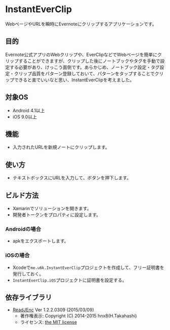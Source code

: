 # InstantEverClip
WebページやURLを瞬時にEvernoteにクリップするアプリケーションです。

## 目的
Evernote公式アプリのWebクリップや、EverClipなどでWebページを簡単にクリップすることができますが、クリップした後にノートブックやタグを手動で設定する必要があり、けっこう面倒です。あらかじめ、ノートブック設定・タグ設定・クリップ品質をパターン登録しておいて、パターンをタップすることでクリップできると楽でいいなと思い、InstantEverClipを考えました。

## 対象OS
- Android 4.1以上
- iOS 9.0以上

## 機能
- 入力されたURLを新規ノートにクリップします。

## 使い方
- テキストボックスにURLを入力して、ボタンを押下します。

## ビルド方法
- Xamarinでソリューションを開きます。
- 開発者トークンをプロパティに設定します。

### Androidの場合
- apkをエクスポートします。

### iOSの場合
- Xcodeで`me.u6k.InstantEverClip`プロジェクトを作成して、フリー証明書を発行しておく。
- `InstantEverClip.iOS`プロジェクトに証明書を設定する。

## 依存ライブラリ
- [ReadJEnc](http://hp.vector.co.jp/authors/VA055804/) Ver 1.2.2.0309 (2015/03/09)
    - 著作権表示: Copyright (C) 2014-2015 hnx8(H.Takahashi)
    - ライセンス: [the MIT license](http://opensource.org/licenses/mit-license.php)
